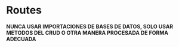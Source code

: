 # Routes

**NUNCA USAR IMPORTACIONES DE BASES DE DATOS, SOLO USAR METODOS DEL CRUD O OTRA MANERA PROCESADA DE FORMA ADECUADA**